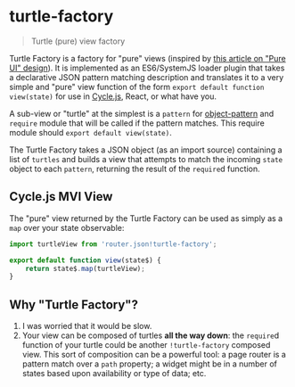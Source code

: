 # turtle-factory

> Turtle (pure) view factory

Turtle Factory is a factory for "pure" views (inspired by
[this article on "Pure UI" design](http://rauchg.com/2015/pure-ui/)).
It is implemented as an ES6/SystemJS loader plugin that takes a declarative JSON pattern
matching description and translates it to a very simple and "pure" view function of the
form `export default function view(state)` for use in [Cycle.js](http://cycle.js.org), React,
or what have you.

A sub-view or "turtle" at the simplest is a `pattern` for
[object-pattern](https://github.com/xaviervia/object-pattern) and `require` module that
will be called if the pattern matches. This require module should
`export default view(state)`.

The Turtle Factory takes a JSON object (as an import source) containing a list of `turtles`
and builds a view that attempts to match the incoming `state` object to each `pattern`,
returning the result of the `require`d function.

## Cycle.js MVI View

The "pure" view returned by the Turtle Factory can be used as simply as a `map` over your
state observable:

```js
import turtleView from 'router.json!turtle-factory';

export default function view(state$) {
	return state$.map(turtleView);
}
```

## Why "Turtle Factory"?
 
1. I was worried that it would be slow.
2. Your view can be composed of turtles **all the way down**: the `require`d function of
   your turtle could be another `!turtle-factory` composed view. This sort of composition
   can be a powerful tool: a page router is a pattern match over a `path` property; a
   widget might be in a number of states based upon availability or type of data; etc. 